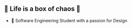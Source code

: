  ## :construction: Life is a box of chaos :construction:
- :school: Software Engineering Student with a passion for Design
 
